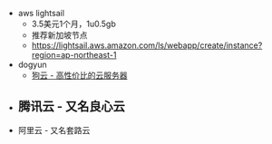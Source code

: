 - aws lightsail
	- 3.5美元1个月，1u0.5gb
	- 推荐新加坡节点
	- https://lightsail.aws.amazon.com/ls/webapp/create/instance?region=ap-northeast-1
- dogyun
	- [狗云 - 高性价比的云服务器](https://www.dogyun.com)
- 腾讯云 - 又名良心云
	- 
- 阿里云 - 又名套路云
